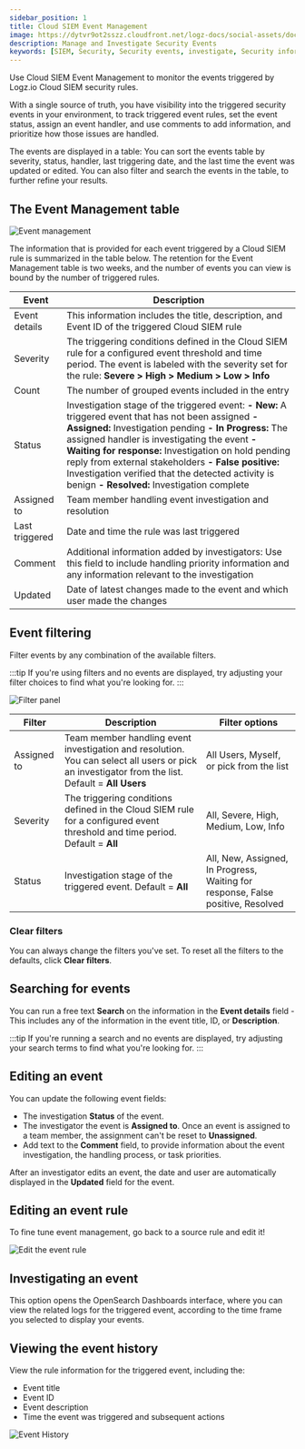```yaml
---
sidebar_position: 1
title: Cloud SIEM Event Management
image: https://dytvr9ot2sszz.cloudfront.net/logz-docs/social-assets/docs-social.jpg
description: Manage and Investigate Security Events
keywords: [SIEM, Security, Security events, investigate, Security information]
---
```




Use Cloud SIEM Event Management to monitor the events triggered by Logz.io Cloud SIEM security rules.

With a single source of truth, you have visibility into the triggered security events in your environment, to track triggered event rules, set the event status, assign an event handler, and use comments to add information, and prioritize how those issues are handled.

The events are displayed in a table: You can sort the events table by severity, status, handler, last triggering date, and the last time the event was updated or edited. You can also filter and search the events in the table, to further refine your results. 


## The Event Management table


![Event management](https://dytvr9ot2sszz.cloudfront.net/logz-docs/siem/siem-event-management.png)

The information that is provided for each event triggered by a Cloud SIEM rule is summarized in the table below. The retention for the Event Management table is two weeks, and the number of events you can view is bound by the number of triggered rules.  


|Event| Description| 
|---|---| 
|Event details|This information includes the title, description, and Event ID of the triggered Cloud SIEM rule |
|Severity| The triggering conditions defined in the Cloud SIEM rule for a configured event threshold and time period. The event is labeled with the severity set for the rule:   **Severe > High > Medium > Low > Info**|
|Count| The number of grouped events included in the entry |
|Status|Investigation stage of the triggered event:  **- New:** A triggered event that has not been assigned **- Assigned:** Investigation pending **- In Progress:** The assigned handler is investigating the event **- Waiting for response:** Investigation on hold pending reply from external stakeholders **- False positive:**  Investigation verified that the detected activity is benign **- Resolved:** Investigation complete |
|Assigned to| Team member handling event investigation and resolution |
|Last triggered| Date and time the rule was last triggered |
|Comment| Additional information added by investigators:  Use this field to include handling priority information and any information relevant to the investigation|
|Updated|Date of latest changes made to the event and which user made the changes|


## Event filtering 

Filter events by any combination of the available filters. 

:::tip
If you're using filters and no events are displayed, try adjusting your filter choices to find what you're looking for.
:::

![Filter panel](https://dytvr9ot2sszz.cloudfront.net/logz-docs/siem/siem-filter-event-management.png)

|Filter| Description| Filter options|
|---|---|---|
|Assigned to| Team member handling event investigation and resolution. You can select all users or pick an investigator from the list. Default = **All Users**|  All Users, Myself, or pick from the list|
|Severity| The triggering conditions defined in the Cloud SIEM rule for a configured event threshold and time period. Default =  **All**| All, Severe, High, Medium,  Low, Info|
|Status|Investigation stage of the triggered event.  Default =  **All**|  All, New, Assigned, In Progress, Waiting for response, False positive, Resolved   |


### Clear filters
You can always change the filters you've set. 
To reset all the filters to the defaults, click **Clear filters**. 

## Searching for events

You can run a free text **Search** on the information in the **Event details** field -  This includes any of the information in the event title, ID, or **Description**.

:::tip
If you're running a search and no events are displayed, try adjusting your search terms to find what you're looking for.
:::

## Editing an event

You can update the following event fields: 

- The investigation **Status** of the event.
- The investigator the event is **Assigned to**. Once an event is assigned to a team member, the assignment can't be reset to **Unassigned**. 
- Add text to the **Comment** field, to provide information about the event investigation, the handling process, or task priorities. 


After an investigator edits an event, the date and user are automatically displayed in the **Updated** field for the event.  


## Editing an event rule

To fine tune event management, go back to a source rule and edit it! 

![Edit the event rule](https://dytvr9ot2sszz.cloudfront.net/logz-docs/siem/siem-edit-rule.gif)


## Investigating an event
This option opens the OpenSearch Dashboards interface, where you can view the related logs for the triggered event, according to the time frame you selected to display your events.


## Viewing the event history
View the rule information for the triggered event, including the:

- Event title 
- Event ID
- Event description
- Time the event was triggered and subsequent actions

![Event History](https://dytvr9ot2sszz.cloudfront.net/logz-docs/siem/siem-event-history.png)

